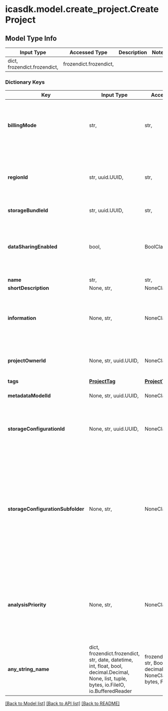 # icasdk.model.create_project.CreateProject

## Model Type Info
Input Type | Accessed Type | Description | Notes
------------ | ------------- | ------------- | -------------
dict, frozendict.frozendict,  | frozendict.frozendict,  |  | 

### Dictionary Keys
Key | Input Type | Accessed Type | Description | Notes
------------ | ------------- | ------------- | ------------- | -------------
**billingMode** | str,  | str,  | The billing mode of the project. It determines who pays for the costs linked to the project. | must be one of ["PROJECT", "TENANT", ] 
**regionId** | str, uuid.UUID,  | str,  | The region of the project. All data and pipeline executions will reside in this region. | value must be a uuid
**storageBundleId** | str, uuid.UUID,  | str,  |  | value must be a uuid
**dataSharingEnabled** | bool,  | BoolClass,  | Indicates whether the Data and Samples created in this Project can be linked to other Projects. | 
**name** | str,  | str,  |  | 
**shortDescription** | None, str,  | NoneClass, str,  |  | [optional] 
**information** | None, str,  | NoneClass, str,  | Information about the project. Note that the value of this field can be arbitrary large. | [optional] 
**projectOwnerId** | None, str, uuid.UUID,  | NoneClass, str,  | Owner of the project. Defaults to the current user. | [optional] value must be a uuid
**tags** | [**ProjectTag**](ProjectTag.md) | [**ProjectTag**](ProjectTag.md) |  | [optional] 
**metadataModelId** | None, str, uuid.UUID,  | NoneClass, str,  |  | [optional] value must be a uuid
**storageConfigurationId** | None, str, uuid.UUID,  | NoneClass, str,  | An optional storage configuration id to have self managed storage. | [optional] value must be a uuid
**storageConfigurationSubfolder** | None, str,  | NoneClass, str,  | An optional subfolder that determines the object prefix of your self managed storage.  If not used, you will not be able to use this storage configuration for any future projects. | [optional] 
**analysisPriority** | None, str,  | NoneClass, str,  | Indicates the priority given to a project and its analyses within a single tenant, where MEDIUM is the default value. | [optional] must be one of ["LOW", "MEDIUM", "HIGH", ] if omitted the server will use the default value of "MEDIUM"
**any_string_name** | dict, frozendict.frozendict, str, date, datetime, int, float, bool, decimal.Decimal, None, list, tuple, bytes, io.FileIO, io.BufferedReader | frozendict.frozendict, str, BoolClass, decimal.Decimal, NoneClass, tuple, bytes, FileIO | any string name can be used but the value must be the correct type | [optional]

[[Back to Model list]](../../README.md#documentation-for-models) [[Back to API list]](../../README.md#documentation-for-api-endpoints) [[Back to README]](../../README.md)

